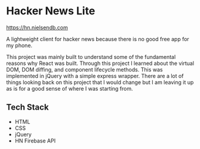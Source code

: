 # Hacker News Lite

<https://hn.nielsendb.com>

A lightweight client for hacker news because there is no good free app for my phone.

This project was mainly built to understand some of the fundamental reasons why React was built. Through this project I learned about the virtual DOM, DOM diffing, and component lifecycle methods.
This was implemented in jQuery with a simple express wrapper. There are a lot of things looking back on this project that I would change but I am leaving it up as is for a good sense of where I was starting from.

## Tech Stack

* HTML
* CSS
* jQuery
* HN Firebase API